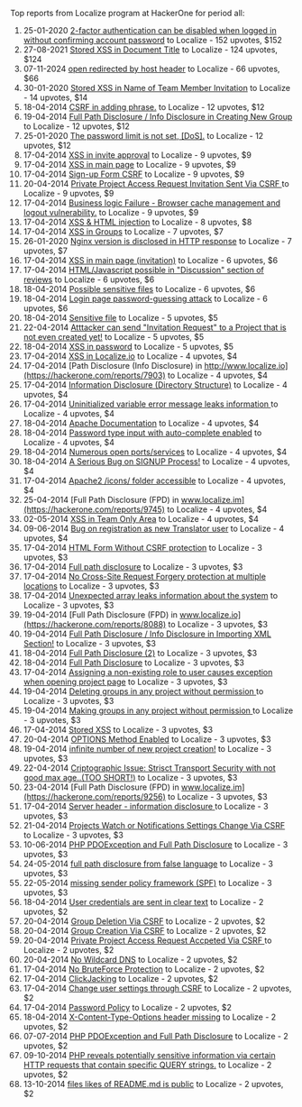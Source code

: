 Top reports from Localize program at HackerOne for period all:

1. 25-01-2020 [2-factor authentication can be disabled when logged in without confirming account password](https://hackerone.com/reports/783258) to Localize - 152 upvotes, $152
2. 27-08-2021 [Stored XSS in Document Title](https://hackerone.com/reports/1321407) to Localize - 124 upvotes, $124
3. 07-11-2024 [open redirected by host header](https://hackerone.com/reports/2828499) to Localize - 66 upvotes, $66
4. 30-01-2020 [Stored XSS in Name of Team Member Invitation](https://hackerone.com/reports/786301) to Localize - 14 upvotes, $14
5. 18-04-2014 [CSRF in adding phrase.](https://hackerone.com/reports/7962) to Localize - 12 upvotes, $12
6. 19-04-2014 [Full Path Disclosure / Info Disclosure in Creating New Group](https://hackerone.com/reports/8090) to Localize - 12 upvotes, $12
7. 25-01-2020 [The password limit is not set, [DoS].](https://hackerone.com/reports/783356) to Localize - 12 upvotes, $12
8. 17-04-2014 [XSS in invite approval](https://hackerone.com/reports/7887) to Localize - 9 upvotes, $9
9. 17-04-2014 [XSS in main page](https://hackerone.com/reports/7882) to Localize - 9 upvotes, $9
10. 17-04-2014 [Sign-up Form CSRF](https://hackerone.com/reports/7865) to Localize - 9 upvotes, $9
11. 20-04-2014 [Private Project Access Request Invitation Sent Via CSRF ](https://hackerone.com/reports/8226) to Localize - 9 upvotes, $9
12. 17-04-2014 [Business logic Failure - Browser cache management and logout vulnerability.](https://hackerone.com/reports/7909) to Localize - 9 upvotes, $9
13. 17-04-2014 [XSS & HTML injection](https://hackerone.com/reports/7876) to Localize - 8 upvotes, $8
14. 17-04-2014 [XSS in Groups](https://hackerone.com/reports/7868) to Localize - 7 upvotes, $7
15. 26-01-2020 [Nginx version is disclosed in HTTP response](https://hackerone.com/reports/783852) to Localize - 7 upvotes, $7
16. 17-04-2014 [XSS in main page (invitation)](https://hackerone.com/reports/7886) to Localize - 6 upvotes, $6
17. 17-04-2014 [HTML/Javascript possible in "Discussion" section of reviews](https://hackerone.com/reports/7897) to Localize - 6 upvotes, $6
18. 18-04-2014 [Possible sensitive files](https://hackerone.com/reports/8019) to Localize - 6 upvotes, $6
19. 18-04-2014 [Login page password-guessing attack](https://hackerone.com/reports/8017) to Localize - 6 upvotes, $6
20. 18-04-2014 [Sensitive file](https://hackerone.com/reports/7968) to Localize - 5 upvotes, $5
21. 22-04-2014 [Atttacker can send "Invitation Request" to a Project that is not even created yet!](https://hackerone.com/reports/9088) to Localize - 5 upvotes, $5
22. 18-04-2014 [XSS in password](https://hackerone.com/reports/7995) to Localize - 5 upvotes, $5
23. 17-04-2014 [XSS in Localize.io](https://hackerone.com/reports/7890) to Localize - 4 upvotes, $4
24. 17-04-2014 [Path Disclosure (Info Disclosure) in  http://www.localize.io](https://hackerone.com/reports/7903) to Localize - 4 upvotes, $4
25. 17-04-2014 [Information Disclosure (Directory Structure)](https://hackerone.com/reports/7930) to Localize - 4 upvotes, $4
26. 17-04-2014 [Uninitialized variable error message leaks information ](https://hackerone.com/reports/7915) to Localize - 4 upvotes, $4
27. 18-04-2014 [Apache Documentation](https://hackerone.com/reports/8055) to Localize - 4 upvotes, $4
28. 18-04-2014 [Password type input with auto-complete enabled](https://hackerone.com/reports/7954) to Localize - 4 upvotes, $4
29. 18-04-2014 [Numerous open ports/services](https://hackerone.com/reports/8064) to Localize - 4 upvotes, $4
30. 18-04-2014 [A Serious Bug on SIGNUP Process!](https://hackerone.com/reports/7941) to Localize - 4 upvotes, $4
31. 17-04-2014 [Apache2 /icons/ folder accessible](https://hackerone.com/reports/7923) to Localize - 4 upvotes, $4
32. 25-04-2014 [Full Path Disclosure (FPD) in www.localize.im](https://hackerone.com/reports/9745) to Localize - 4 upvotes, $4
33. 02-05-2014 [XSS in Team Only Area](https://hackerone.com/reports/10577) to Localize - 4 upvotes, $4
34. 09-06-2014 [Bug on registration as new Translator user](https://hackerone.com/reports/15679) to Localize - 4 upvotes, $4
35. 17-04-2014 [HTML Form Without CSRF protection](https://hackerone.com/reports/7863) to Localize - 3 upvotes, $3
36. 17-04-2014 [Full path disclosure](https://hackerone.com/reports/7894) to Localize - 3 upvotes, $3
37. 17-04-2014 [No Cross-Site Request Forgery protection at multiple locations](https://hackerone.com/reports/7916) to Localize - 3 upvotes, $3
38. 17-04-2014 [Unexpected array leaks information about the system](https://hackerone.com/reports/7888) to Localize - 3 upvotes, $3
39. 19-04-2014 [Full Path Disclosure (FPD) in www.localize.io](https://hackerone.com/reports/8088) to Localize - 3 upvotes, $3
40. 19-04-2014 [Full Path Disclosure / Info Disclosure in Importing XML Section!](https://hackerone.com/reports/8091) to Localize - 3 upvotes, $3
41. 18-04-2014 [Full Path Disclosure (2)](https://hackerone.com/reports/8013) to Localize - 3 upvotes, $3
42. 18-04-2014 [Full Path Disclosure](https://hackerone.com/reports/7972) to Localize - 3 upvotes, $3
43. 17-04-2014 [Assigning a non-existing role to user causes exception when opening project page](https://hackerone.com/reports/7921) to Localize - 3 upvotes, $3
44. 19-04-2014 [Deleting groups in any project without permission ](https://hackerone.com/reports/8104) to Localize - 3 upvotes, $3
45. 19-04-2014 [Making groups in any project without permission ](https://hackerone.com/reports/8102) to Localize - 3 upvotes, $3
46. 17-04-2014 [Stored XSS](https://hackerone.com/reports/7873) to Localize - 3 upvotes, $3
47. 20-04-2014 [OPTIONS Method Enabled](https://hackerone.com/reports/8184) to Localize - 3 upvotes, $3
48. 19-04-2014 [infinite number of new project creation!](https://hackerone.com/reports/8093) to Localize - 3 upvotes, $3
49. 22-04-2014 [Criptographic Issue: Strisct Transport Security with not good max age..(TOO SHORT!)](https://hackerone.com/reports/9008) to Localize - 3 upvotes, $3
50. 23-04-2014 [Full Path Disclosure (FPD) in www.localize.im](https://hackerone.com/reports/9256) to Localize - 3 upvotes, $3
51. 17-04-2014 [Server header - information disclosure ](https://hackerone.com/reports/7914) to Localize - 3 upvotes, $3
52. 21-04-2014 [Projects Watch or Notifications Settings Change Via CSRF](https://hackerone.com/reports/8273) to Localize - 3 upvotes, $3
53. 10-06-2014 [PHP PDOException and Full Path Disclosure](https://hackerone.com/reports/15899) to Localize - 3 upvotes, $3
54. 24-05-2014 [full path disclosure from false language](https://hackerone.com/reports/13237) to Localize - 3 upvotes, $3
55. 22-05-2014 [missing sender policy framework (SPF)](https://hackerone.com/reports/12836) to Localize - 3 upvotes, $3
56. 18-04-2014 [User credentials are sent in clear text](https://hackerone.com/reports/7950) to Localize - 2 upvotes, $2
57. 20-04-2014 [Group Deletion Via CSRF](https://hackerone.com/reports/8218) to Localize - 2 upvotes, $2
58. 20-04-2014 [Group Creation Via CSRF](https://hackerone.com/reports/8216) to Localize - 2 upvotes, $2
59. 20-04-2014 [ Private Project Access Request Accpeted Via CSRF ](https://hackerone.com/reports/8224) to Localize - 2 upvotes, $2
60. 20-04-2014 [No Wildcard DNS](https://hackerone.com/reports/8239) to Localize - 2 upvotes, $2
61. 17-04-2014 [No BruteForce Protection](https://hackerone.com/reports/7869) to Localize - 2 upvotes, $2
62. 17-04-2014 [ClickJacking](https://hackerone.com/reports/7862) to Localize - 2 upvotes, $2
63. 17-04-2014 [Change user settings through CSRF](https://hackerone.com/reports/7870) to Localize - 2 upvotes, $2
64. 17-04-2014 [Password Policy](https://hackerone.com/reports/7883) to Localize - 2 upvotes, $2
65. 18-04-2014 [X-Content-Type-Options header missing](https://hackerone.com/reports/8059) to Localize - 2 upvotes, $2
66. 07-07-2014 [PHP PDOException and Full Path Disclosure](https://hackerone.com/reports/19363) to Localize - 2 upvotes, $2
67. 09-10-2014 [PHP reveals potentially sensitive information via certain HTTP requests that contain specific QUERY strings.](https://hackerone.com/reports/30787) to Localize - 2 upvotes, $2
68. 13-10-2014 [files likes of README.md is public](https://hackerone.com/reports/31255) to Localize - 2 upvotes, $2
